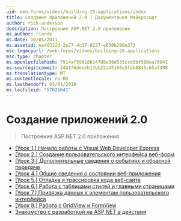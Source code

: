 ```yaml
---
uid: web-forms/videos/building-20-applications/index
title: Создание приложений 2.0 | Документация Майкрософт
author: rick-anderson
description: Построение ASP.NET 2.0 приложения
ms.author: riande
ms.date: 10/05/2011
ms.assetid: ea40322d-2e77-4c37-8227-e650b286e373
msc.legacyurl: /web-forms/videos/building-20-applications
msc.type: chapter
ms.openlocfilehash: 7914af59618b247d8e36d535ccd3bf580ea76041
ms.sourcegitcommit: 24b1f6decbb17bb22a45166e5fdb0845c65af498
ms.translationtype: MT
ms.contentlocale: ru-RU
ms.lasthandoff: 03/01/2019
ms.locfileid: "57021641"
---
```

<a name="building-20-applications"></a>Создание приложений 2.0
====================
> Построение ASP.NET 2.0 приложения


- [[Урок 1.] Начало работы с Visual Web Developer Express](lesson-1-getting-started-with-visual-web-developer-express.md)
- [[Урок 2.] Создание пользовательского интерфейса веб-форм](lesson-2-creating-a-web-forms-user-interface.md)
- [[Урок 3:] Дополнительные сведения о событиях и обратной передаче](lesson-3-understanding-more-about-events-and-postback.md)
- [[Урок 4.] Общие сведения о состоянии веб-приложения](lesson-4-understanding-web-application-state.md)
- [[Урок 5.] Отладка и трассировка кода веб-сайта](lesson-5-debugging-and-tracing-your-website.md)
- [[Урок 6.] Работа с таблицами стилей и главными страницами](lesson-6-working-with-stylesheets-and-master-pages.md)
- [[Урок 7.] Привязка данных к элементам пользовательского интерфейса](lesson-7-databinding-to-user-interface-controls.md)
- [[Урок 8.] Работа с GridView и FormView](lesson-8-working-with-the-gridview-and-formview.md)
- [Знакомство с разработкой на ASP.NET в действии](watch-aspnet-development-in-action.md)

